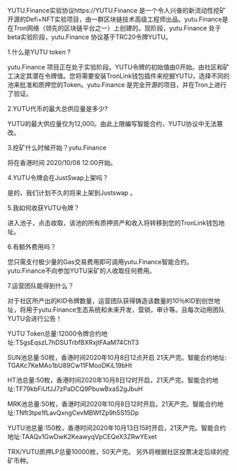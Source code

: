 YUTU.Finance实验协议https://YUTU.Finance 是一个令人兴奋的新流动性挖矿开源的Defi+NFT实验项目，由一群区块链技术高级工程师出品。yutu.Finance是在Tron网络（领先的区块链平台之一）上创建的。现阶段，yutu.Finance 处于beta实验阶段，yutu.Finance 协议基于TRC20令牌YUTU。

1.什么是YUTU token ?

yutu.Finance 项目正在处于实验阶段。YUTU令牌的初始值由0开始。由社区和矿工决定其潜在令牌值。您将需要安装TronLink钱包插件来挖掘YUTU，选择不同的池来批准和质押您的Token。yutu.Finance 是完全开源的项目，并在Tron上进行了验证。

2.YUTU代币的最大总供应量是多少?

YUTU的最大供应量仅为12,000。由此上限编写智能合约，YUTU协议中无法篡改。

3.挖矿什么时候开始？yutu.Finance 

将在香港时间 2020/10/08 12:00开始。

4.YUTU令牌会在JustSwap上架吗？

是的，我们计划不久的将来上架到Justswap 。

5.我如何收获YUTU令牌？

进入池子，点击收取，该池的所有质押资产和收入将转移到您的TronLink钱包地址。

6.有额外费用吗？

您只需支付极少量的Gas交易费用即可调用yutu.Finance智能合约。yutu.Finance不向参加YUTU采矿的人收取任何费用。

7.运营团队能得到什么？

对于社区所产出的KID令牌数量，运营团队获得铸造该数量的10％KID到创世地址，将用于yutu.Finance生态系统和未来开发，营销，审计等。且每次动用团队YUTU会进行公告！

YUTU Token总量:12000令牌合约地址:TSgsEqszL7hDSUTrbfBXRxjtFAaM74ChT3   

 SUN池总量:50枚，香港时间2020年10月8日12点开启   21天产完。智能合约地址: TGAKc7KeMAo1bU89Cw11FMooDKiL19bHt

HT池总量:50枚，香港时间2020年10月8日12时开启，21天产完。智能合约地址:TF79kbFiUfJJ7zPaDCQ9PbuwBxaS2gJbuH

MRK池总量:50枚，香港时间2020年10月8日12时开启，21天产完。智能合约地址:TNft3tpe1fLavQxngCevMBWfZp9h5S15Dp

YUTU池总量:150枚，香港时间2020年10月13日15时开启，21天产完。智能合约地址:TAAQv1GwDwK2KeawyqVpCEQeX3ZRwYExet

TRX/YUTU质押LP总量10000枚，50天产完。
另外将根据社区投票决定后续的挖矿币种。

